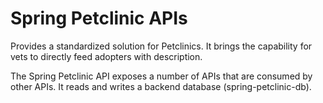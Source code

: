 # Spring Petclinic APIs

Provides a standardized solution for Petclinics. It brings the capability for vets to directly feed adopters with description.

The Spring Petclinic API exposes a number of APIs that are consumed by other APIs. It reads and writes a backend database (spring-petclinic-db).